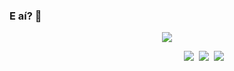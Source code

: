 ### E aí? 👋

<!--
**barbisliboni/barbisliboni** is a ✨ _special_ ✨ repository because its `README.md` (this file) appears on your GitHub profile.-->

<center>
<a href="https://github.com/anuraghazra/github-readme-stats">
      <!-- Change the `github-readme-stats.anuraghazra1.vercel.app` to `github-readme-stats.vercel.app`  -->
      <img align="center" src="https://github-readme-stats.anuraghazra1.vercel.app/api/top-langs/?username=barbisliboni&layout=compact&theme=midnight-purple" />
</a>
<p>
 &nbsp;&nbsp;&nbsp;&nbsp;&nbsp;&nbsp;&nbsp;&nbsp;&nbsp;&nbsp;&nbsp;&nbsp;&nbsp;&nbsp;&nbsp;&nbsp;&nbsp;&nbsp;&nbsp;&nbsp;&nbsp;&nbsp;&nbsp;&nbsp;&nbsp;&nbsp;&nbsp;&nbsp;&nbsp;&nbsp;<a href = "https://www.linkedin.com/in/b%C3%A1rbara-liboni-guerra-9663451b6"><img src="https://img.icons8.com/metro/26/000000/linkedin.png"/></a>&nbsp;
 <a href = "https://www.facebook.com/barbara.liboni.5"><img src="https://img.icons8.com/metro/26/000000/facebook-new--v2.png"/></a>&nbsp;
 <a href = "https://www.instagram.com/barbisliboni/?hl=pt-br"><img src="https://img.icons8.com/metro/26/000000/instagram-new.png"/></a>
 </p>
 </center>



